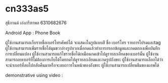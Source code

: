 # cn333as5

สุธีกานต์ เก่งกรีฑาพล 6310682676

Android App : Phone Book

ผู้ใช้งานสามารถเก็บรายชื่อเบอร์โทรศัพท์ได้ จะแสดงในรูปแบบสี ชื่อ เบอร์โทร รายการโปรดและtag
ผู้ใช้งานสามารถเพิ่มรายชื่อได้มุมขวาล่างรูปบวกเมื่อกดแล้วทำการกรอกข้อมูลและกดตกลงเพื่อบันทึกการเปลี่ยนแปลง
ผู้ใช้งานสามารถแก้ไขรายชื่อได้เหมือนกดเข้าไปดูรายละเอียดของเบอร์นั้น
ผู้ใช้งานสามารถลบเบอร์ที่ไม่ต้องการเก็บได้โดยกดไปดูรายละเอียดและกดรูปถังขยะ
ผู้ใช้งานสามารถเลือกได้ว่าจะนำเบอร์ที่ลบไปกลับคืนมาหรือจะลบถาวรในหน้าของถังขยะ
ผู้ใช้งานสามารถเปลี่ยนธีมของแอพได้

demonstrative using video : 

